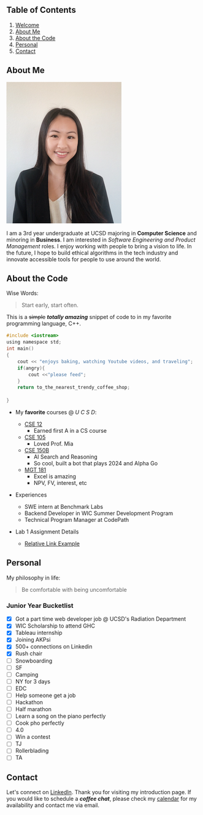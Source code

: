 ## Table of Contents
1. [Welcome](/index.md)
2. [About Me](#about-me)
3. [About the Code](#about-the-code)
4. [Personal](#personal)
5. [Contact](#contact)

## About Me
![Portrait of me](/me.png)

I am a 3rd year undergraduate at UCSD majoring in **Computer Science** and minoring in **Business**. I am interested in *Software Engineering and Product Management* roles. I enjoy working with people to bring a vision to life. In the future, I hope to build ethical algorithms in the tech industry and innovate accessible tools for people to use around the world. 

## About the Code
Wise Words:
> Start early, start often.

This is a ~~simple~~ ***totally amazing*** snippet of code to in my favorite programming language, C++.
``` c
#include <iostream>
using namespace std;
int main()
{
    cout << "enjoys baking, watching Youtube videos, and traveling";
    if(angry){
        cout <<"please feed";
    }
    return to_the_nearest_trendy_coffee_shop;
    
}
```

* My **favorite** courses @ *U C S D*:
    * [CSE 12](http://www.gradesource.com/reports/7/31273/index.html)
      * Earned first A in a CS course
    * [CSE 105](https://cseweb.ucsd.edu/classes/sp20/cse105-ab/)
      * Loved Prof. Mia
    * [CSE 150B](https://scungao.github.io/)
      * AI Search and Reasoning
      * So cool, built a bot that plays 2024 and Alpha Go
    * [MGT 181](https://courses.ucsd.edu/syllabi/FA09/666374.pdf)
      * Excel is amazing
      * NPV, FV, interest, etc

* Experiences
  * SWE intern at Benchmark Labs
  * Backend Developer in WIC Summer Development Program
  * Technical Program Manager at CodePath

* Lab 1 Assignment Details
  * [Relative Link Example](/main/README.md)

## Personal

My philosophy in life:
> Be comfortable with being uncomfortable

### Junior Year Bucketlist

- [x] Got a part time web developer job @ UCSD's Radiation Department
- [x] WIC Scholarship to attend GHC
- [x] Tableau internship
- [x] Joining AKPsi
- [x] 500+ connections on Linkedin
- [x] Rush chair
- [ ] Snowboarding
- [ ] SF
- [ ] Camping
- [ ] NY for 3 days
- [ ] EDC
- [ ] Help someone get a job
- [ ] Hackathon
- [ ] Half marathon
- [ ] Learn a song on the piano perfectly
- [ ] Cook pho perfectly
- [ ] 4.0
- [ ] Win a contest
- [ ] TJ
- [ ] Rollerblading
- [ ] TA

## Contact

Let's connect on [LinkedIn](https://www.linkedin.com/in/annie-van-267086171/). 
Thank you for visiting my introduction page. If you would like to schedule a ***coffee chat***, please check my [calendar](https://calendar.google.com/calendar/u/0/embed?src=amvan%40ucsd.edu&ctz=America%2FLos_Angeles&mode=week&fbclid=IwAR1EFM3VFE85h236tOAwvrl_7pWJMf1x4mDrdx9G0FRe9hhSoaZjP7wWA1g) for my availability and contact me via email. 
